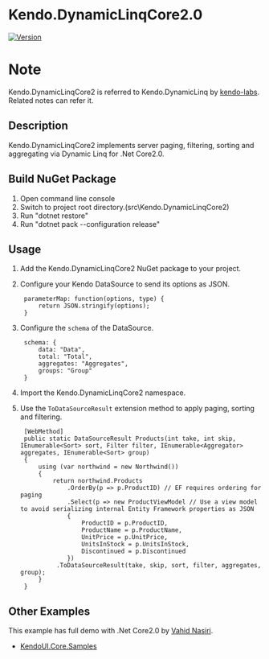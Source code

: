 # Kendo.DynamicLinqCore2.0
[![Version](https://img.shields.io/nuget/vpre/Kendo.DynamicLinqCore2.svg)](https://www.nuget.org/packages/Kendo.DynamicLinqCore2)

# Note
Kendo.DynamicLinqCore2 is referred to Kendo.DynamicLinq by [kendo-labs](https://github.com/kendo-labs/dlinq-helpers). 
Related notes can refer it.

## Description
Kendo.DynamicLinqCore2 implements server paging, filtering, sorting and aggregating via Dynamic Linq for .Net Core2.0.

## Build NuGet Package
1. Open command line console
2. Switch to project root directory.(src\Kendo.DynamicLinqCore2)
3. Run "dotnet restore"
4. Run "dotnet pack --configuration release" 

## Usage
1. Add the Kendo.DynamicLinqCore2 NuGet package to your project.
2. Configure your Kendo DataSource to send its options as JSON.

        parameterMap: function(options, type) {
            return JSON.stringify(options);
        }
3. Configure the `schema` of the DataSource.

        schema: {
            data: "Data",
            total: "Total",
            aggregates: "Aggregates",
            groups: "Group"
        }
4. Import the Kendo.DynamicLinqCore2 namespace.
5. Use the `ToDataSourceResult` extension method to apply paging, sorting and filtering.

        [WebMethod]
        public static DataSourceResult Products(int take, int skip, IEnumerable<Sort> sort, Filter filter, IEnumerable<Aggregator> aggregates, IEnumerable<Sort> group)
        {
            using (var northwind = new Northwind())
            {
                return northwind.Products
                    .OrderBy(p => p.ProductID) // EF requires ordering for paging                    
                    .Select(p => new ProductViewModel // Use a view model to avoid serializing internal Entity Framework properties as JSON
                    {
                        ProductID = p.ProductID,
                        ProductName = p.ProductName,
                        UnitPrice = p.UnitPrice,
                        UnitsInStock = p.UnitsInStock,
                        Discontinued = p.Discontinued
                    })
                 .ToDataSourceResult(take, skip, sort, filter, aggregates, group);
            }
        }

## Other Examples
This example has full demo with .Net Core2.0 by [Vahid Nasiri](https://github.com/VahidN).

- [KendoUI.Core.Samples](https://github.com/VahidN/KendoUI.Core.Samples)
